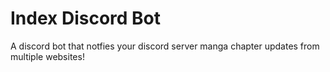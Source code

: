 # Index Discord Bot
A discord bot that notfies your discord server manga chapter updates from multiple websites!
